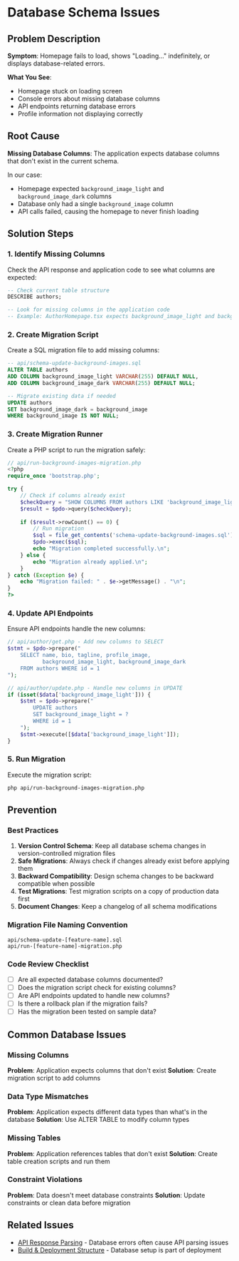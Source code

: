 # Database Schema Issues

## Problem Description
**Symptom**: Homepage fails to load, shows "Loading..." indefinitely, or displays database-related errors.

**What You See**:
- Homepage stuck on loading screen
- Console errors about missing database columns
- API endpoints returning database errors
- Profile information not displaying correctly

## Root Cause
**Missing Database Columns**: The application expects database columns that don't exist in the current schema.

In our case:
- Homepage expected `background_image_light` and `background_image_dark` columns
- Database only had a single `background_image` column
- API calls failed, causing the homepage to never finish loading

## Solution Steps

### 1. Identify Missing Columns
Check the API response and application code to see what columns are expected:
```sql
-- Check current table structure
DESCRIBE authors;

-- Look for missing columns in the application code
-- Example: AuthorHomepage.tsx expects background_image_light and background_image_dark
```

### 2. Create Migration Script
Create a SQL migration file to add missing columns:
```sql
-- api/schema-update-background-images.sql
ALTER TABLE authors 
ADD COLUMN background_image_light VARCHAR(255) DEFAULT NULL,
ADD COLUMN background_image_dark VARCHAR(255) DEFAULT NULL;

-- Migrate existing data if needed
UPDATE authors 
SET background_image_dark = background_image 
WHERE background_image IS NOT NULL;
```

### 3. Create Migration Runner
Create a PHP script to run the migration safely:
```php
// api/run-background-images-migration.php
<?php
require_once 'bootstrap.php';

try {
    // Check if columns already exist
    $checkQuery = "SHOW COLUMNS FROM authors LIKE 'background_image_light'";
    $result = $pdo->query($checkQuery);
    
    if ($result->rowCount() == 0) {
        // Run migration
        $sql = file_get_contents('schema-update-background-images.sql');
        $pdo->exec($sql);
        echo "Migration completed successfully.\n";
    } else {
        echo "Migration already applied.\n";
    }
} catch (Exception $e) {
    echo "Migration failed: " . $e->getMessage() . "\n";
}
?>
```

### 4. Update API Endpoints
Ensure API endpoints handle the new columns:
```php
// api/author/get.php - Add new columns to SELECT
$stmt = $pdo->prepare("
    SELECT name, bio, tagline, profile_image, 
           background_image_light, background_image_dark 
    FROM authors WHERE id = 1
");

// api/author/update.php - Handle new columns in UPDATE
if (isset($data['background_image_light'])) {
    $stmt = $pdo->prepare("
        UPDATE authors 
        SET background_image_light = ? 
        WHERE id = 1
    ");
    $stmt->execute([$data['background_image_light']]);
}
```

### 5. Run Migration
Execute the migration script:
```bash
php api/run-background-images-migration.php
```

## Prevention

### Best Practices
1. **Version Control Schema**: Keep all database schema changes in version-controlled migration files
2. **Safe Migrations**: Always check if changes already exist before applying them
3. **Backward Compatibility**: Design schema changes to be backward compatible when possible
4. **Test Migrations**: Test migration scripts on a copy of production data first
5. **Document Changes**: Keep a changelog of all schema modifications

### Migration File Naming Convention
```
api/schema-update-[feature-name].sql
api/run-[feature-name]-migration.php
```

### Code Review Checklist
- [ ] Are all expected database columns documented?
- [ ] Does the migration script check for existing columns?
- [ ] Are API endpoints updated to handle new columns?
- [ ] Is there a rollback plan if the migration fails?
- [ ] Has the migration been tested on sample data?

## Common Database Issues

### Missing Columns
**Problem**: Application expects columns that don't exist
**Solution**: Create migration script to add columns

### Data Type Mismatches
**Problem**: Application expects different data types than what's in the database
**Solution**: Use ALTER TABLE to modify column types

### Missing Tables
**Problem**: Application references tables that don't exist
**Solution**: Create table creation scripts and run them

### Constraint Violations
**Problem**: Data doesn't meet database constraints
**Solution**: Update constraints or clean data before migration

## Related Issues
- [API Response Parsing](./api-parsing-errors.md) - Database errors often cause API parsing issues
- [Build & Deployment Structure](./build-deployment-issues.md) - Database setup is part of deployment
